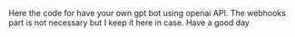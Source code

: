 Here the code for have your own gpt bot using openai API. The webhooks part is not necessary but I keep it here in case. Have a good day
